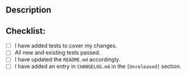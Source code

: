 <!-- Thanks for sending a pull request! Please provide a general summary of your changes in the Title above. -->

## Description
<!--- Please describe your changes in detail -->

## Checklist:
<!--- Go over all the following points, and put an `x` in all the boxes that apply. -->
- [ ] I have added tests to cover my changes.
- [ ] All new and existing tests passed.
- [ ] I have updated the ``README.md`` accordingly.
- [ ] I have added an entry in ``CHANGELOG.md`` in the ``[Unreleased]`` section.
